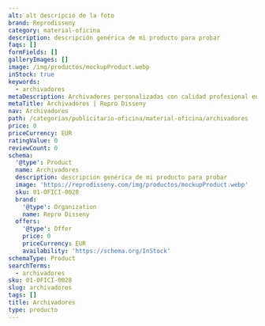 ```yaml
---
alt: alt descripció de la foto
brand: Reprodisseny
category: material-oficina
description: descripción genérica de mi producto para probar
faqs: []
formFields: []
galleryImages: []
image: /img/productos/mockupProduct.webp
inStock: true
keywords:
  - archivadores
metaDescription: Archivadores personalizadas con calidad profesional en Cataluña.
metaTitle: Archivadores | Repro Disseny
nav: Archivadores
path: /categorias/publicitario-oficina/material-oficina/archivadores
price: 0
priceCurrency: EUR
ratingValue: 0
reviewCount: 0
schema:
  '@type': Product
  name: Archivadores
  description: descripción genérica de mi producto para probar
  image: 'https://reprodisseny.com/img/productos/mockupProduct.webp'
  sku: 01-OFICI-0028
  brand:
    '@type': Organization
    name: Repro Disseny
  offers:
    '@type': Offer
    price: 0
    priceCurrency: EUR
    availability: 'https://schema.org/InStock'
schemaType: Product
searchTerms:
  - archivadores
sku: 01-OFICI-0028
slug: archivadores
tags: []
title: Archivadores
type: producto
---
```


